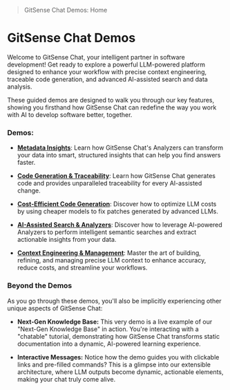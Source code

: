 > GitSense Chat Demos: Home

# GitSense Chat Demos

Welcome to GitSense Chat, your intelligent partner in software development! Get ready to explore a powerful LLM-powered platform designed to enhance your workflow with precise context engineering, traceable code generation, and advanced AI-assisted search and data analysis.

These guided demos are designed to walk you through our key features, showing you firsthand how GitSense Chat can redefine the way you work with AI to develop software better, together.

### Demos:

*   [**Metadata Insights**](): Learn how GitSense Chat's Analyzers can transform your data into smart, structured insights that can help you find answers faster.

*   [**Code Generation & Traceability**](): Learn how GitSense Chat generates code and provides unparalleled traceability for every AI-assisted change.

*   [**Cost-Efficient Code Generation**](): Discover how to optimize LLM costs by using cheaper models to fix patches generated by advanced LLMs.

*   [**AI-Assisted Search & Analyzers**](): Discover how to leverage AI-powered Analyzers to perform intelligent semantic searches and extract actionable insights from your data.

*   [**Context Engineering & Management**](): Master the art of building, refining, and managing precise LLM context to enhance accuracy, reduce costs, and streamline your workflows.

### Beyond the Demos

As you go through these demos, you'll also be implicitly experiencing other unique aspects of GitSense Chat:

*   **Next-Gen Knowledge Base:** This very demo is a live example of our "Next-Gen Knowledge Base" in action. You're interacting with a "chatable" tutorial, demonstrating how GitSense Chat transforms static documentation into a dynamic, AI-powered learning experience.

*   **Interactive Messages:** Notice how the demo guides you with clickable links and pre-filled commands? This is a glimpse into our extensible architecture, where LLM outputs become dynamic, actionable elements, making your chat truly come alive.

